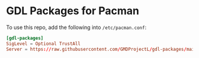# GDL Packages for Pacman

To use this repo, add the following into `/etc/pacman.conf`:

```conf
[gdl-packages]
SigLevel = Optional TrustAll
Server = https://raw.githubusercontent.com/GMDProjectL/gdl-packages/main
```

